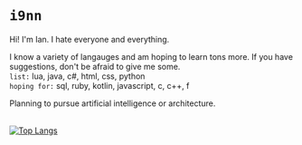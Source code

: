 # `i9nn`

Hi! I'm Ian. I hate everyone and everything.

I know a variety of langauges and am hoping to learn tons more. If you have suggestions, don't be afraid to give me some. 
<br>`list:` lua, java, c#, html, css, python
<br>`hoping for:` sql, ruby, kotlin, javascript, c, c++, f

Planning to pursue artificial intelligence or architecture. 

<br>[![Top Langs](https://github-readme-stats.vercel.app/api/top-langs/?username=i9nn&theme=tokyonights&layout=compact&hide=cmake,swift,kotlin,objective-c,Vim+script,powershell,html&langs_count=10)](https://github.com/anuraghazra/github-readme-stats)
